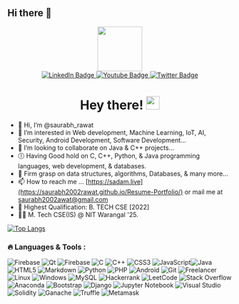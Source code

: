 ## Hi there 👋

<!--
**Saurabh2002rawat/saurabh2002rawat** is a ✨ _special_ ✨ repository because its `README.md` (this file) appears on your GitHub profile.

Here are some ideas to get you started:
 ✨🤝✔️ ⚒️
- 🔭 I’m currently working on ...
- 🌱 I’m currently learning ...
- 👯 I’m looking to collaborate on ...
- 🤔 I’m looking for help with ...
- 💬 Ask me about ...
- 📫 How to reach me: ...
- 😄 Pronouns: ...
- ⚡ Fun fact: ...
-->

<div id="header" align="center">
  <img src="https://media.giphy.com/media/M9gbBd9nbDrOTu1Mqx/giphy.gif" width="100"/>
</div>
<div id="badges" align="center">
  <a href="https://www.linkedin.com/in/Sadam452/">
    <img src="https://img.shields.io/badge/LinkedIn-blue?style=for-the-badge&logo=linkedin&logoColor=white" alt="LinkedIn Badge"/>
  </a>
  <a href="#">
    <img src="https://img.shields.io/badge/YouTube-red?style=for-the-badge&logo=youtube&logoColor=white" alt="Youtube Badge"/>
  </a>
  <a href="#">
    <img src="https://img.shields.io/badge/Twitter-blue?style=for-the-badge&logo=twitter&logoColor=white" alt="Twitter Badge"/>
  </a>
</div>
<div align="center">
<img src="https://komarev.com/ghpvc/?username=Sadam452&style=flat-square&color=blue" alt=""/>
<h1>
  Hey there!
  <img src="https://media.giphy.com/media/hvRJCLFzcasrR4ia7z/giphy.gif" width="30px"/>
</h1>
  </div>
<div align="center">
<!--   <img src="https://media.giphy.com/media/dWesBcTLavkZuG35MI/giphy.gif" width="600" height="300"/> -->
</div>


- 👋 Hi, I’m @saurabh_rawat
- 👀 I’m interested in Web development, Machine Learning, IoT, AI, Security, Android Development, Software Development...
- 💞️ I’m looking to collaborate on Java & C++ projects...
- 🕕 Having Good hold on C, C++, Python, & Java programming languages, web development, & databases.
- 🌱 Firm grasp on data structures, algorithms, Databases, & many more...
- 📫 How to reach me ... [https://sadam.live](https://saurabh2002rawat.github.io/Resume-Portfolio/) or mail me at saurabh2002awat@gmail.com
- 🙌 Highest Qualification: B. TECH CSE [2022]
- 👨‍🎓 M. Tech CSE(IS) @ NIT Warangal '25.




[![Top Langs](https://github-readme-stats.vercel.app/api/top-langs/?username=Sadam452)](https://github.com/anuraghazra/github-readme-stats)
### :fire: Languages & Tools :
![Firebase](https://img.shields.io/badge/Firebase-039BE5?style=for-the-badge&logo=Firebase&logoColor=white) ![Qt](https://img.shields.io/badge/Qt-%23217346.svg?style=for-the-badge&logo=Qt&logoColor=white) ![Firebase](https://img.shields.io/badge/firebase-%23039BE5.svg?style=for-the-badge&logo=firebase) ![C](https://img.shields.io/badge/c-%2300599C.svg?style=for-the-badge&logo=c&logoColor=white) ![C++](https://img.shields.io/badge/c++-%2300599C.svg?style=for-the-badge&logo=c%2B%2B&logoColor=white) ![CSS3](https://img.shields.io/badge/css3-%231572B6.svg?style=for-the-badge&logo=css3&logoColor=white) ![JavaScript](https://img.shields.io/badge/javascript-%23323330.svg?style=for-the-badge&logo=javascript&logoColor=%23F7DF1E)![Java](https://img.shields.io/badge/java-%23ED8B00.svg?style=for-the-badge&logo=java&logoColor=white) ![HTML5](https://img.shields.io/badge/html5-%23E34F26.svg?style=for-the-badge&logo=html5&logoColor=white) ![Markdown](https://img.shields.io/badge/markdown-%23000000.svg?style=for-the-badge&logo=markdown&logoColor=white) ![Python](https://img.shields.io/badge/python-3670A0?style=for-the-badge&logo=python&logoColor=ffdd54) ![PHP](https://img.shields.io/badge/php-%23777BB4.svg?style=for-the-badge&logo=php&logoColor=white) ![Android](https://img.shields.io/badge/Android-3DDC84?style=for-the-badge&logo=android&logoColor=white) ![Git](https://img.shields.io/badge/git-%23F05033.svg?style=for-the-badge&logo=git&logoColor=white) ![Freelancer](https://img.shields.io/badge/Freelancer-29B2FE?style=for-the-badge&logo=Freelancer&logoColor=white) ![Linux](https://img.shields.io/badge/Linux-FCC624?style=for-the-badge&logo=linux&logoColor=black) ![Windows](https://img.shields.io/badge/Windows-0078D6?style=for-the-badge&logo=windows&logoColor=white) ![MySQL](https://img.shields.io/badge/mysql-%2300f.svg?style=for-the-badge&logo=mysql&logoColor=white) ![Hackerrank](https://img.shields.io/badge/-Hackerrank-2EC866?style=for-the-badge&logo=HackerRank&logoColor=white) ![LeetCode](https://img.shields.io/badge/LeetCode-000000?style=for-the-badge&logo=LeetCode&logoColor=#d16c06) ![Stack Overflow](https://img.shields.io/badge/-Stackoverflow-FE7A16?style=for-the-badge&logo=stack-overflow&logoColor=white) ![Anaconda](https://img.shields.io/badge/Anaconda-%2344A833.svg?style=for-the-badge&logo=anaconda&logoColor=white) ![Bootstrap](https://img.shields.io/badge/bootstrap-%23563D7C.svg?style=for-the-badge&logo=bootstrap&logoColor=white) ![Django](https://img.shields.io/badge/django-%23092E20.svg?style=for-the-badge&logo=django&logoColor=white) ![Jupyter Notebook](https://img.shields.io/badge/jupyter-%23FA0F00.svg?style=for-the-badge&logo=jupyter&logoColor=white) ![Visual Studio](https://img.shields.io/badge/Visual%20Studio-5C2D91.svg?style=for-the-badge&logo=visual-studio&logoColor=white) 
![Solidity](https://img.shields.io/badge/solidity-%23FA0F00.svg?style=for-the-badge&logo=solidity&logoColor=white) ![Ganache](https://img.shields.io/badge/Ganache-%23FA0F00.svg?style=for-the-badge&logo=Ganache&logoColor=white) ![Truffle](https://img.shields.io/badge/truffle-%23FA0F00.svg?style=for-the-badge&logo=truffle&logoColor=white) ![Metamask](https://img.shields.io/badge/metamask-%23FA0F00.svg?style=for-the-badge&logo=metamask&logoColor=white)
<!---
Sadam452/Sadam452 is a ✨ special ✨ repository because its `README.md` (this file) appears on your GitHub profile.
You can click the Preview link to take a look at your changes.
--->
